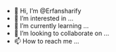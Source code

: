 - 👋 Hi, I’m @Erfansharify
- 👀 I’m interested in ...
- 🌱 I’m currently learning ...
- 💞️ I’m looking to collaborate on ...
- 📫 How to reach me ...

<!---
Erfansharify/Erfansharify is a ✨ special ✨ repository because its `README.md` (this file) appears on your GitHub profile.
You can click the Preview link to take a look at your changes.
--->
